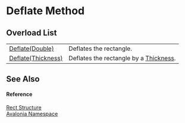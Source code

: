 # Deflate Method


## Overload List
<table>
<tr>
<td><a href="M_Avalonia_Rect_Deflate_1">Deflate(Double)</a></td>
<td>Deflates the rectangle.</td>
</tr>
<tr>
<td><a href="M_Avalonia_Rect_Deflate">Deflate(Thickness)</a></td>
<td>Deflates the rectangle by a <a href="T_Avalonia_Thickness">Thickness</a>.</td>
</tr>
</table>

## See Also


#### Reference
<a href="T_Avalonia_Rect">Rect Structure</a>  
<a href="N_Avalonia">Avalonia Namespace</a>  

